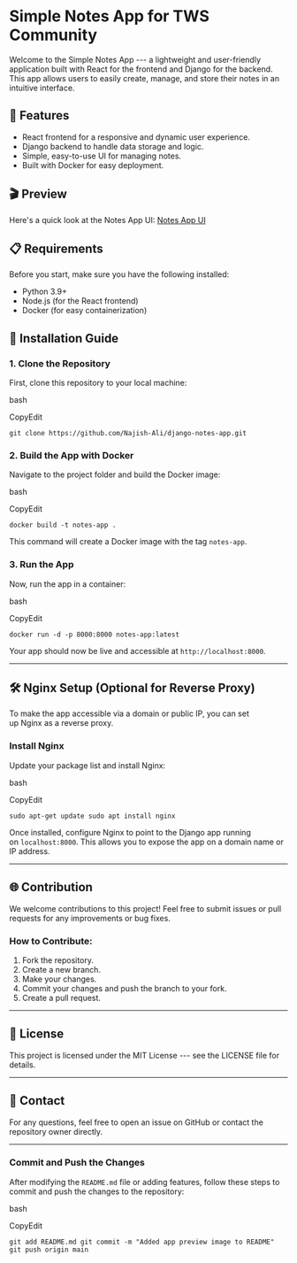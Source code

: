 Simple Notes App for TWS Community
==================================

[](https://github.com/Najish-Ali/django-notes-app/tree/dev?tab=readme-ov-file#simple-notes-app-for-tws-community)

Welcome to the Simple Notes App --- a lightweight and user-friendly application built with React for the frontend and Django for the backend. This app allows users to easily create, manage, and store their notes in an intuitive interface.

🚀 Features
-----------

[](https://github.com/Najish-Ali/django-notes-app/tree/dev?tab=readme-ov-file#-features)

-   React frontend for a responsive and dynamic user experience.
-   Django backend to handle data storage and logic.
-   Simple, easy-to-use UI for managing notes.
-   Built with Docker for easy deployment.

🎬 Preview
----------

[](https://github.com/Najish-Ali/django-notes-app/tree/dev?tab=readme-ov-file#-preview)

Here's a quick look at the Notes App UI: [Notes App UI](https://raw.githubusercontent.com/Najish-Ali/django-notes-app/main/image_2025-02-04_163452050.png)

📋 Requirements
---------------

[](https://github.com/Najish-Ali/django-notes-app/tree/dev?tab=readme-ov-file#-requirements)

Before you start, make sure you have the following installed:

-   Python 3.9+
-   Node.js (for the React frontend)
-   Docker (for easy containerization)

🚀 Installation Guide
---------------------

[](https://github.com/Najish-Ali/django-notes-app/tree/dev?tab=readme-ov-file#-installation-guide)

### 1\. Clone the Repository

[](https://github.com/Najish-Ali/django-notes-app/tree/dev?tab=readme-ov-file#1-clone-the-repository)

First, clone this repository to your local machine:

bash

CopyEdit

`git clone https://github.com/Najish-Ali/django-notes-app.git`

### 2\. Build the App with Docker

[](https://github.com/Najish-Ali/django-notes-app/tree/dev?tab=readme-ov-file#2-build-the-app-with-docker)

Navigate to the project folder and build the Docker image:

bash

CopyEdit

`docker build -t notes-app .`

This command will create a Docker image with the tag `notes-app`.

### 3\. Run the App

[](https://github.com/Najish-Ali/django-notes-app/tree/dev?tab=readme-ov-file#3-run-the-app)

Now, run the app in a container:

bash

CopyEdit

`docker run -d -p 8000:8000 notes-app:latest`

Your app should now be live and accessible at `http://localhost:8000`.

* * * * *

🛠 Nginx Setup (Optional for Reverse Proxy)
-------------------------------------------

[](https://github.com/Najish-Ali/django-notes-app/tree/dev?tab=readme-ov-file#-nginx-setup-optional-for-reverse-proxy)

To make the app accessible via a domain or public IP, you can set up Nginx as a reverse proxy.

### Install Nginx

[](https://github.com/Najish-Ali/django-notes-app/tree/dev?tab=readme-ov-file#install-nginx)

Update your package list and install Nginx:

bash

CopyEdit

`sudo apt-get update sudo apt install nginx`

Once installed, configure Nginx to point to the Django app running on `localhost:8000`. This allows you to expose the app on a domain name or IP address.

* * * * *

🌐 Contribution
---------------

[](https://github.com/Najish-Ali/django-notes-app/tree/dev?tab=readme-ov-file#-contribution)

We welcome contributions to this project! Feel free to submit issues or pull requests for any improvements or bug fixes.

### How to Contribute:

[](https://github.com/Najish-Ali/django-notes-app/tree/dev?tab=readme-ov-file#how-to-contribute)

1.  Fork the repository.
2.  Create a new branch.
3.  Make your changes.
4.  Commit your changes and push the branch to your fork.
5.  Create a pull request.

* * * * *

📜 License
----------

[](https://github.com/Najish-Ali/django-notes-app/tree/dev?tab=readme-ov-file#-license)

This project is licensed under the MIT License --- see the LICENSE file for details.

* * * * *

📱 Contact
----------

[](https://github.com/Najish-Ali/django-notes-app/tree/dev?tab=readme-ov-file#-contact)

For any questions, feel free to open an issue on GitHub or contact the repository owner directly.

* * * * *

### Commit and Push the Changes

[](https://github.com/Najish-Ali/django-notes-app/tree/dev?tab=readme-ov-file#commit-and-push-the-changes)

After modifying the `README.md` file or adding features, follow these steps to commit and push the changes to the repository:

bash

CopyEdit

`git add README.md git commit -m "Added app preview image to README" git push origin main`
